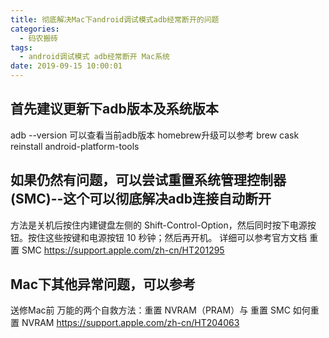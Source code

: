 ```yaml
---
title: 彻底解决Mac下android调试模式adb经常断开的问题
categories:
  - 码农搬砖
tags:
  - android调试模式 adb经常断开 Mac系统
date: 2019-09-15 10:00:01
---
```

## 首先建议更新下adb版本及系统版本
adb --version  可以查看当前adb版本
homebrew升级可以参考
brew cask reinstall android-platform-tools

## 如果仍然有问题，可以尝试重置系统管理控制器 (SMC)--这个可以彻底解决adb连接自动断开
方法是关机后按住内建键盘左侧的 Shift-Control-Option，然后同时按下电源按钮。按住这些按键和电源按钮 10 秒钟；然后再开机。
详细可以参考官方文档
重置 SMC
https://support.apple.com/zh-cn/HT201295

## Mac下其他异常问题，可以参考
送修Mac前 万能的两个自救方法：重置 NVRAM（PRAM）与 重置 SMC
如何重置 NVRAM
https://support.apple.com/zh-cn/HT204063